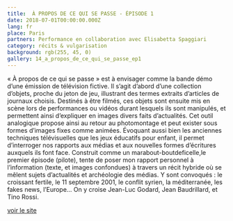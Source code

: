```yaml
---
title:  À PROPOS DE CE QUI SE PASSE - ÉPISODE 1
date: 2018-07-01T00:00:00.000Z
lang: fr
place: Paris
partners: Performance en collaboration avec Elisabetta Spaggiari
category: récits & vulgarisation
background: rgb(255, 45, 0)
gallery: 14_a_propos_de_ce_qui_se_passe_ep1
---
```

« À propos de ce qui se passe » est à envisager comme la bande démo d’une émission de télévision fictive. Il s’agit d’abord d’une collection d’objets, proche du jeton de jeu, illustrant des termes extraits d’articles de journaux choisis. Destinés à être filmés, ces objets sont ensuite mis en scène lors de performances ou vidéos durant lesquels ils sont manipulés, et permettent ainsi d’expliquer en images divers faits d’actualités. Cet outil analogique propose ainsi au retour au photomontage et peut exister sous formes d’images fixes comme animées. Évoquant aussi bien les anciennes techniques télévisuelles que les jeux éducatifs pour enfant, il permet d’interroger nos rapports aux médias et aux nouvelles formes d’écritures auxquels ils font face. Construit comme un marabout-boutdeficelle,le premier épisode (pilote), tente de poser mon rapport personnel à l’information (texte, et images confondues) à travers un récit hybride où se mêlent sujets d’actualités et archéologie des médias. Y sont convoqués : le croissant fertile, le 11 septembre 2001, le conflit syrien, la méditerranée, les fakes news, l’Europe… On y croise Jean-Luc Godard, Jean Baudrillard, et Tino Rossi.

[voir le site](https://aproposdecequisepasse.ensad.fr/)